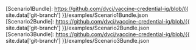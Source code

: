 [RFC 2119]: https://tools.ietf.org/html/rfc2119
[SMART Health Card]: https://healthwallet.cards/
[SMART Health Cards]: https://healthwallet.cards/

[Covid19LaboratoryBundleDM]: StructureDefinition-covid-19-laboratory-bundle-dm.html
[Covid19LaboratoryBundle]: StructureDefinition-covid-19-laboratory-bundle.html
[Covid19LaboratoryResultObservationDM]: StructureDefinition-covid19-laboratory-result-observation-dm.html
[Covid19LaboratoryResultObservation]: StructureDefinition-covid19-laboratory-result-observation.html
[InfectiousDiseaseLaboratoryBundleDM]: StructureDefinition-infectious-disease-laboratory-bundle-dm.html
[InfectiousDiseaseLaboratoryBundle]: StructureDefinition-infectious-disease-laboratory-bundle.html
[InfectiousDiseaseLaboratoryResultObservationDM]: StructureDefinition-infectious-disease-laboratory-result-observation-dm.html
[InfectiousDiseaseLaboratoryResultObservation]: StructureDefinition-infectious-disease-laboratory-result-observation.html
[VaccinationCredentialBundleDM]: StructureDefinition-vaccination-credential-bundle-dm.html
[VaccinationCredentialBundle]: StructureDefinition-vaccination-credential-bundle.html
[VaccinationCredentialImmunizationDM]: StructureDefinition-vaccination-credential-immunization-dm.html
[VaccinationCredentialImmunization]: StructureDefinition-vaccination-credential-immunization.html
[VaccinationCredentialPatientDM]: StructureDefinition-vaccination-credential-patient-dm.html
[VaccinationCredentialPatient]: StructureDefinition-vaccination-credential-patient.html
[VaccinationCredentialVaccineReactionObservationDM]: StructureDefinition-vaccination-credential-vaccine-reaction-observation-dm.html
[VaccinationCredentialVaccineReactionObservation]: StructureDefinition-vaccination-credential-vaccine-reaction-observation.html

[Covid19LaboratoryTestValueSet]: ValueSet-covid19-laboratory-test-value-set.html
[IdentityAssuranceLevelValueSet]: ValueSet-identity-assurance-level-value-set.html
[LaboratoryResultValueSet]: ValueSet-laboratory-result-value-set.html
[VaccinationCredentialFundingSourceValueSet]: ValueSet-vaccination-credential-funding-source-value-set.html
[VaccinationCredentialReportOriginValueSet]: ValueSet-vaccination-credential-report-origin-value-set.html
[VaccinationCredentialStatusReasonValueSet]: ValueSet-vaccination-credential-status-reason-value-set.html
[VaccinationCredentialVaccineReactionValueSet]: ValueSet-vaccination-credential-vaccine-reaction-value-set.html
[VaccinationCredentialVaccineRouteValueSet]: ValueSet-vaccination-credential-vaccine-route-value-set.html
[VaccinationCredentialVaccineSiteValueSet]: ValueSet-vaccination-credential-vaccine-site-value-set.html
[VaccinationCredentialVaccineValueSet]: ValueSet-vaccination-credential-vaccine-value-set.html

[Scenario1Bundle]: https://github.com/dvci/vaccine-credential-ig/blob/{{ site.data['git-branch'] }}/examples/Scenario1Bundle.json
[Scenario2Bundle]: https://github.com/dvci/vaccine-credential-ig/blob/{{ site.data['git-branch'] }}/examples/Scenario2Bundle.json
[Scenario3Bundle]: https://github.com/dvci/vaccine-credential-ig/blob/{{ site.data['git-branch'] }}/examples/Scenario3Bundle.json
